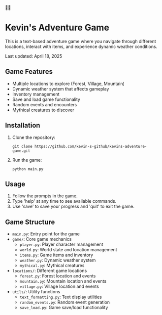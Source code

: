 🌈🌈
# Kevin's Adventure Game

This is a text-based adventure game where you navigate through different locations, interact with items, and experience dynamic weather conditions.

Last updated: April 18, 2025

## Game Features

- Multiple locations to explore (Forest, Village, Mountain)
- Dynamic weather system that affects gameplay
- Inventory management
- Save and load game functionality
- Random events and encounters
- Mythical creatures to discover

## Installation

1. Clone the repository:
   ```
   git clone https://github.com/kevin-s-github/kevins-adventure-game.git
   ```

2. Run the game:
   ```
   python main.py
   ```

## Usage

1. Follow the prompts in the game.
2. Type 'help' at any time to see available commands.
3. Use 'save' to save your progress and 'quit' to exit the game.

## Game Structure

- `main.py`: Entry point for the game
- `game/`: Core game mechanics
  - `player.py`: Player character management
  - `world.py`: World state and location management
  - `items.py`: Game items and inventory
  - `weather.py`: Dynamic weather system
  - `mythical.py`: Mythical creatures
- `locations/`: Different game locations
  - `forest.py`: Forest location and events
  - `mountain.py`: Mountain location and events
  - `village.py`: Village location and events
- `utils/`: Utility functions
  - `text_formatting.py`: Text display utilities
  - `random_events.py`: Random event generation
  - `save_load.py`: Game save/load functionality
